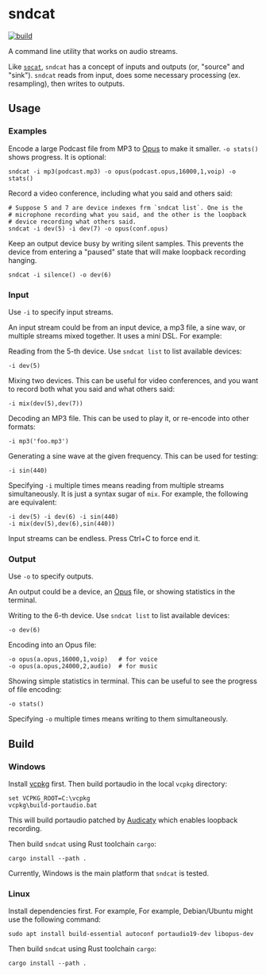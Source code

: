 # sndcat

[![build](https://github.com/quark-zju/sndcat/actions/workflows/build.yml/badge.svg)](https://github.com/quark-zju/sndcat/actions/workflows/build.yml)

A command line utility that works on audio streams.

Like [`socat`](https://linux.die.net/man/1/socat), `sndcat` has a concept of
inputs and outputs (or, "source" and "sink"). `sndcat` reads from input,
does some necessary processing (ex. resampling), then writes to outputs.

## Usage

### Examples

Encode a large Podcast file from MP3 to [Opus](https://opus-codec.org/) to
make it smaller. `-o stats()` shows progress. It is optional:

    sndcat -i mp3(podcast.mp3) -o opus(podcast.opus,16000,1,voip) -o stats()

Record a video conference, including what you said and others said:

    # Suppose 5 and 7 are device indexes frm `sndcat list`. One is the
    # microphone recording what you said, and the other is the loopback
    # device recording what others said.
    sndcat -i dev(5) -i dev(7) -o opus(conf.opus)

Keep an output device busy by writing silent samples. This prevents the
device from entering a "paused" state that will make loopback recording
hanging.

    sndcat -i silence() -o dev(6)

### Input

Use `-i` to specify input streams.

An input stream could be from an input device, a mp3 file, a sine wav, or
multiple streams mixed together. It uses a mini DSL. For example:

Reading from the 5-th device. Use `sndcat list` to list available devices:

    -i dev(5)

Mixing two devices. This can be useful for video conferences, and you want
to record both what you said and what others said:

    -i mix(dev(5),dev(7))

Decoding an MP3 file. This can be used to play it, or re-encode into other
formats:

    -i mp3('foo.mp3')

Generating a sine wave at the given frequency. This can be used for testing:

    -i sin(440)

Specifying `-i` multiple times means reading from multiple streams
simultaneously. It is just a syntax sugar of `mix`. For example, the
following are equivalent:

    -i dev(5) -i dev(6) -i sin(440)
    -i mix(dev(5),dev(6),sin(440))

Input streams can be endless. Press Ctrl+C to force end it.

### Output

Use `-o` to specify outputs.

An output could be a device, an [Opus](https://opus-codec.org/) file, or
showing statistics in the terminal.

Writing to the 6-th device. Use `sndcat list` to list available devices:

    -o dev(6)

Encoding into an Opus file:

    -o opus(a.opus,16000,1,voip)   # for voice
    -o opus(a.opus,24000,2,audio)  # for music

Showing simple statistics in terminal. This can be useful to see the
progress of file encoding:

    -o stats()

Specifying `-o` multiple times means writing to them simultaneously.

## Build

### Windows

Install [vcpkg](https://github.com/Microsoft/vcpkg) first. Then build
portaudio in the local `vcpkg` directory:

    set VCPKG_ROOT=C:\vcpkg
    vcpkg\build-portaudio.bat

This will build portaudio patched by
[Audicaty](https://github.com/audacity/audacity) which enables loopback
recording.

Then build `sndcat` using Rust toolchain `cargo`:

    cargo install --path .

Currently, Windows is the main platform that `sndcat` is tested.

### Linux

Install dependencies first. For example, For example, Debian/Ubuntu might use
the following command:

    sudo apt install build-essential autoconf portaudio19-dev libopus-dev

Then build `sndcat` using Rust toolchain `cargo`:

    cargo install --path .
